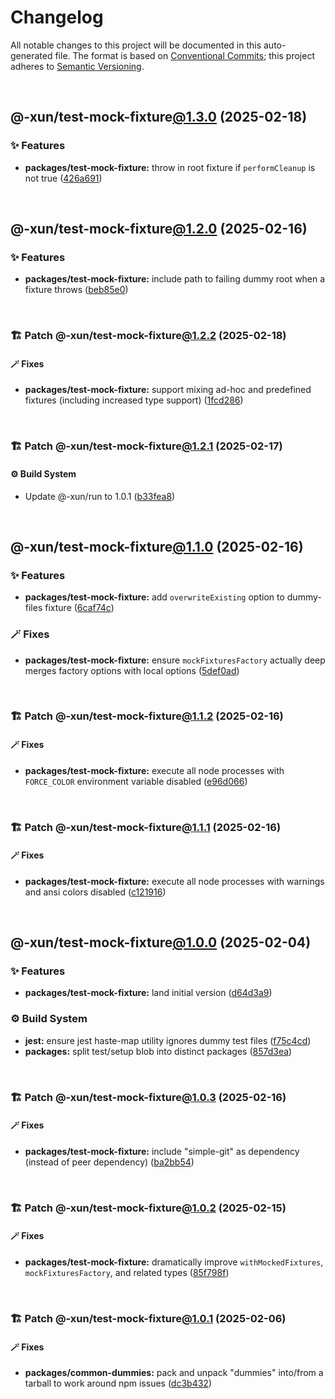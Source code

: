 # Changelog

All notable changes to this project will be documented in this auto-generated
file. The format is based on [Conventional Commits][1];
this project adheres to [Semantic Versioning][2].

<br />

## @-xun/test-mock-fixture[@1.3.0][3] (2025-02-18)

### ✨ Features

- **packages/test-mock-fixture:** throw in root fixture if `performCleanup` is not true ([426a691][4])

<br />

## @-xun/test-mock-fixture[@1.2.0][5] (2025-02-16)

### ✨ Features

- **packages/test-mock-fixture:** include path to failing dummy root when a fixture throws ([beb85e0][6])

<br />

### 🏗️ Patch @-xun/test-mock-fixture[@1.2.2][7] (2025-02-18)

#### 🪄 Fixes

- **packages/test-mock-fixture:** support mixing ad-hoc and predefined fixtures (including increased type support) ([1fcd286][8])

<br />

### 🏗️ Patch @-xun/test-mock-fixture[@1.2.1][9] (2025-02-17)

#### ⚙️ Build System

- Update @-xun/run to 1.0.1 ([b33fea8][10])

<br />

## @-xun/test-mock-fixture[@1.1.0][11] (2025-02-16)

### ✨ Features

- **packages/test-mock-fixture:** add `overwriteExisting` option to dummy-files fixture ([6caf74c][12])

### 🪄 Fixes

- **packages/test-mock-fixture:** ensure `mockFixturesFactory` actually deep merges factory options with local options ([5def0ad][13])

<br />

### 🏗️ Patch @-xun/test-mock-fixture[@1.1.2][14] (2025-02-16)

#### 🪄 Fixes

- **packages/test-mock-fixture:** execute all node processes with `FORCE_COLOR` environment variable disabled ([e96d066][15])

<br />

### 🏗️ Patch @-xun/test-mock-fixture[@1.1.1][16] (2025-02-16)

#### 🪄 Fixes

- **packages/test-mock-fixture:** execute all node processes with warnings and ansi colors disabled ([c121916][17])

<br />

## @-xun/test-mock-fixture[@1.0.0][18] (2025-02-04)

### ✨ Features

- **packages/test-mock-fixture:** land initial version ([d64d3a9][19])

### ⚙️ Build System

- **jest:** ensure jest haste-map utility ignores dummy test files ([f75c4cd][20])
- **packages:** split test/setup blob into distinct packages ([857d3ea][21])

<br />

### 🏗️ Patch @-xun/test-mock-fixture[@1.0.3][22] (2025-02-16)

#### 🪄 Fixes

- **packages/test-mock-fixture:** include "simple-git" as dependency (instead of peer dependency) ([ba2bb54][23])

<br />

### 🏗️ Patch @-xun/test-mock-fixture[@1.0.2][24] (2025-02-15)

#### 🪄 Fixes

- **packages/test-mock-fixture:** dramatically improve `withMockedFixtures`, `mockFixturesFactory`, and related types ([85f798f][25])

<br />

### 🏗️ Patch @-xun/test-mock-fixture[@1.0.1][26] (2025-02-06)

#### 🪄 Fixes

- **packages/common-dummies:** pack and unpack "dummies" into/from a tarball to work around npm issues ([dc3b432][27])

[1]: https://conventionalcommits.org
[2]: https://semver.org
[3]: https://github.com/Xunnamius/test-utils/compare/@-xun/test-mock-fixture@1.2.2...@-xun/test-mock-fixture@1.3.0
[4]: https://github.com/Xunnamius/test-utils/commit/426a69153080b7292b25d4974cafd11e74bf9a8a
[5]: https://github.com/Xunnamius/test-utils/compare/@-xun/test-mock-fixture@1.1.2...@-xun/test-mock-fixture@1.2.0
[6]: https://github.com/Xunnamius/test-utils/commit/beb85e0df50e813590ae799295cdbfb96ea92ab4
[7]: https://github.com/Xunnamius/test-utils/compare/@-xun/test-mock-fixture@1.2.1...@-xun/test-mock-fixture@1.2.2
[8]: https://github.com/Xunnamius/test-utils/commit/1fcd286988e2e2d3d0f0b3e779b70af46b59374c
[9]: https://github.com/Xunnamius/test-utils/compare/@-xun/test-mock-fixture@1.2.0...@-xun/test-mock-fixture@1.2.1
[10]: https://github.com/Xunnamius/test-utils/commit/b33fea8db53369e4e821d273ed05fd0d4c91b749
[11]: https://github.com/Xunnamius/test-utils/compare/@-xun/test-mock-fixture@1.0.3...@-xun/test-mock-fixture@1.1.0
[12]: https://github.com/Xunnamius/test-utils/commit/6caf74c08a58888d5d0ce0114dff670f8b570906
[13]: https://github.com/Xunnamius/test-utils/commit/5def0ad49a4eadefc61d6daed0a34b59fa75efb7
[14]: https://github.com/Xunnamius/test-utils/compare/@-xun/test-mock-fixture@1.1.1...@-xun/test-mock-fixture@1.1.2
[15]: https://github.com/Xunnamius/test-utils/commit/e96d066a8d31079cb061bc2dac285562fbf7b708
[16]: https://github.com/Xunnamius/test-utils/compare/@-xun/test-mock-fixture@1.1.0...@-xun/test-mock-fixture@1.1.1
[17]: https://github.com/Xunnamius/test-utils/commit/c1219168b725e263abb557d96549b7b98bdb4b4c
[18]: https://github.com/Xunnamius/test-utils/compare/857d3eac80084608a88cbc27476cbe23e155ce7d...@-xun/test-mock-fixture@1.0.0
[19]: https://github.com/Xunnamius/test-utils/commit/d64d3a91f6d333efbf59693698a240e71ceb6ef3
[20]: https://github.com/Xunnamius/test-utils/commit/f75c4cd929f5d1720d466436ad2ee5c68cced170
[21]: https://github.com/Xunnamius/test-utils/commit/857d3eac80084608a88cbc27476cbe23e155ce7d
[22]: https://github.com/Xunnamius/test-utils/compare/@-xun/test-mock-fixture@1.0.2...@-xun/test-mock-fixture@1.0.3
[23]: https://github.com/Xunnamius/test-utils/commit/ba2bb54f0f2d41708034e4076c72856c63c5167a
[24]: https://github.com/Xunnamius/test-utils/compare/@-xun/test-mock-fixture@1.0.1...@-xun/test-mock-fixture@1.0.2
[25]: https://github.com/Xunnamius/test-utils/commit/85f798f7d3d6f2f09ac0e84b754a6d384e8337f1
[26]: https://github.com/Xunnamius/test-utils/compare/@-xun/test-mock-fixture@1.0.0...@-xun/test-mock-fixture@1.0.1
[27]: https://github.com/Xunnamius/test-utils/commit/dc3b432f6d15898a8396cf56c73f03cafcecb7a9
